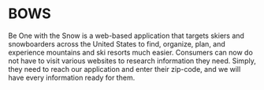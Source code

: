 # BOWS
Be One with the Snow is a web-based application that targets skiers and snowboarders across the United States to find, organize, plan, and experience mountains and ski resorts much easier. Consumers can now do not have to visit various websites to research information they need. Simply, they need to reach our application and enter their zip-code, and we will have every information ready for them.
